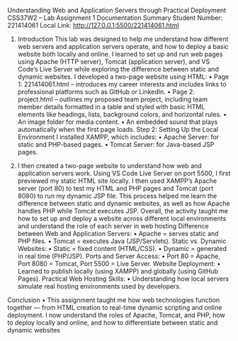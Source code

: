 Understanding Web and Application Servers through Practical Deployment
CSS37W2 – Lab Assignment 1 Documentation Summary
Student Number: 221414061
Local Link: http://127.0.0.1:5500/221414061.html

1. Introduction
This lab was designed to help me understand how different web servers and 
application servers operate, and how to deploy a basic website both locally and 
online. I learned to set up and run web pages using Apache (HTTP server), Tomcat 
(application server), and VS Code’s Live Server while exploring the difference 
between static and dynamic websites.
I developed a two-page website using HTML:
• Page 1: 221414061.html – introduces my career interests and includes links to 
professional platforms such as GitHub or LinkedIn.
• Page 2: project.html – outlines my proposed team project, including team 
member details formatted in a table and styled with basic HTML elements like 
headings, lists, background colors, and horizontal rules.
• An image folder for media content.
• An embedded sound that plays automatically when the first page loads.
Step 2: Setting Up the Local Environment
I installed XAMPP, which includes:
• Apache Server: for static and PHP-based pages.
• Tomcat Server: for Java-based JSP pages.

3. I then created a two-page website to understand how web and application servers 
work. Using VS Code Live Server on port 5500, I first previewed my static HTML site 
locally. I then used XAMPP’s Apache server (port 80) to test my HTML and PHP pages 
and Tomcat (port 8080) to run my dynamic JSP file. This process helped me learn the 
difference between static and dynamic websites, as well as how Apache handles 
PHP while Tomcat executes JSP. Overall, the activity taught me how to set up and 
deploy a website across different local environments and understand the role of each 
server in web hosting Difference between Web and Application Servers:
• Apache = serves static and PHP files.
• Tomcat = executes Java (JSP/Servlets).
Static vs. Dynamic Websites:
• Static = fixed content (HTML/CSS).
• Dynamic = generated in real time (PHP/JSP).
Ports and Server Access:
• Port 80 = Apache, Port 8080 = Tomcat, Port 5500 = Live Server.
Website Deployment:
• Learned to publish locally (using XAMPP) and globally (using GitHub Pages).
Practical Web Hosting Skills:
• Understanding how local servers simulate real hosting environments used by 
developers.

Conclusion
• This assignment taught me how web technologies function together —
from HTML creation to real-time dynamic scripting and online deployment. I 
now understand the roles of Apache, Tomcat, and PHP, how to deploy 
locally and online, and how to differentiate between static and 
dynamic websites
